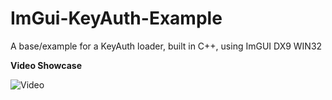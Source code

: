 # ImGui-KeyAuth-Example
 A base/example for a KeyAuth loader, built in C++, using ImGUI DX9 WIN32

**Video Showcase**

![Video](https://imgur.com/UvMwPJv)
